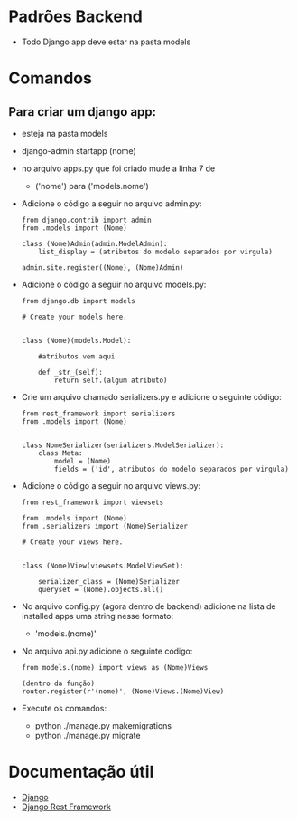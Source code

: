 # Padrões Backend

- Todo Django app deve estar na pasta models

# Comandos

## Para criar um django app:

- esteja na pasta models
- django-admin startapp (nome)
- no arquivo apps.py que foi criado mude a linha 7 de
  - ('nome') para ('models.nome')
- Adicione o código a seguir no arquivo admin.py:

  ```
  from django.contrib import admin
  from .models import (Nome)

  class (Nome)Admin(admin.ModelAdmin):
      list_display = (atributos do modelo separados por virgula)

  admin.site.register((Nome), (Nome)Admin)
  ```

- Adicione o código a seguir no arquivo models.py:

  ```
  from django.db import models

  # Create your models here.


  class (Nome)(models.Model):

      #atributos vem aqui

      def _str_(self):
          return self.(algum atributo)
  ```

- Crie um arquivo chamado serializers.py e adicione o seguinte código:

  ```
  from rest_framework import serializers
  from .models import (Nome)


  class NomeSerializer(serializers.ModelSerializer):
      class Meta:
          model = (Nome)
          fields = ('id', atributos do modelo separados por virgula)
  ```

- Adicione o código a seguir no arquivo views.py:

  ```
  from rest_framework import viewsets

  from .models import (Nome)
  from .serializers import (Nome)Serializer

  # Create your views here.


  class (Nome)View(viewsets.ModelViewSet):

      serializer_class = (Nome)Serializer
      queryset = (Nome).objects.all()
  ```

- No arquivo config.py (agora dentro de backend) adicione na lista de installed apps uma string nesse formato:
  - 'models.(nome)'
- No arquivo api.py adicione o seguinte código:

  ```
  from models.(nome) import views as (Nome)Views

  (dentro da função)
  router.register(r'(nome)', (Nome)Views.(Nome)View)
  ```

- Execute os comandos:
  - python ./manage.py makemigrations
  - python ./manage.py migrate

# Documentação útil

- [Django](https://docs.djangoproject.com/en/3.2/)
- [Django Rest Framework](https://www.django-rest-framework.org/)
